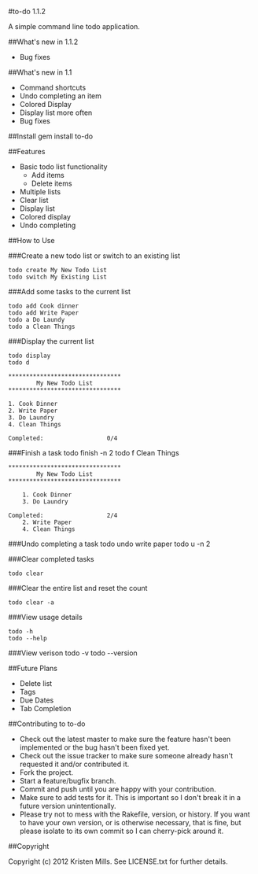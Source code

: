 #to-do 1.1.2

A simple command line todo application.

##What's new in 1.1.2
* Bug fixes

##What's new in 1.1
* Command shortcuts
* Undo completing an item
* Colored Display
* Display list more often
* Bug fixes

##Install
	gem install to-do

##Features
* Basic todo list functionality
	* Add items
	* Delete items
* Multiple lists
* Clear list
* Display list
* Colored display
* Undo completing

##How to Use

###Create a new todo list or switch to an existing list

	todo create My New Todo List
	todo switch My Existing List

###Add some tasks to the current list

	todo add Cook dinner
	todo add Write Paper
	todo a Do Laundy
	todo a Clean Things

###Display the current list

	todo display
	todo d

	********************************
	        My New Todo List       
	********************************

	1. Cook Dinner
	2. Write Paper
	3. Do Laundry
	4. Clean Things

	Completed:					0/4

###Finish a task
	todo finish -n 2
	todo f Clean Things

	********************************
	        My New Todo List       
	********************************

	    1. Cook Dinner
	    3. Do Laundry

	Completed:					2/4
	    2. Write Paper
	    4. Clean Things

###Undo completing a task
	todo undo write paper
	todo u -n 2

###Clear completed tasks

	todo clear

###Clear the entire list and reset the count

	todo clear -a

###View usage details

	todo -h
	todo --help

###View verison
	todo -v
	todo --version

##Future Plans
* Delete list
* Tags
* Due Dates
* Tab Completion

##Contributing to to-do

* Check out the latest master to make sure the feature hasn't been implemented or the bug hasn't been fixed yet.
* Check out the issue tracker to make sure someone already hasn't requested it and/or contributed it.
* Fork the project.
* Start a feature/bugfix branch.
* Commit and push until you are happy with your contribution.
* Make sure to add tests for it. This is important so I don't break it in a future version unintentionally.
* Please try not to mess with the Rakefile, version, or history. If you want to have your own version, or is otherwise necessary, that is fine, but please isolate to its own commit so I can cherry-pick around it.

##Copyright

Copyright (c) 2012 Kristen Mills. See LICENSE.txt for
further details.
